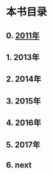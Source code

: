 # 本书目录

## 0. [2011年](2011/README.md)
## 1. 2013年
## 2. 2014年
## 3. 2015年
## 4. 2016年
## 5. 2017年
## 6. next
